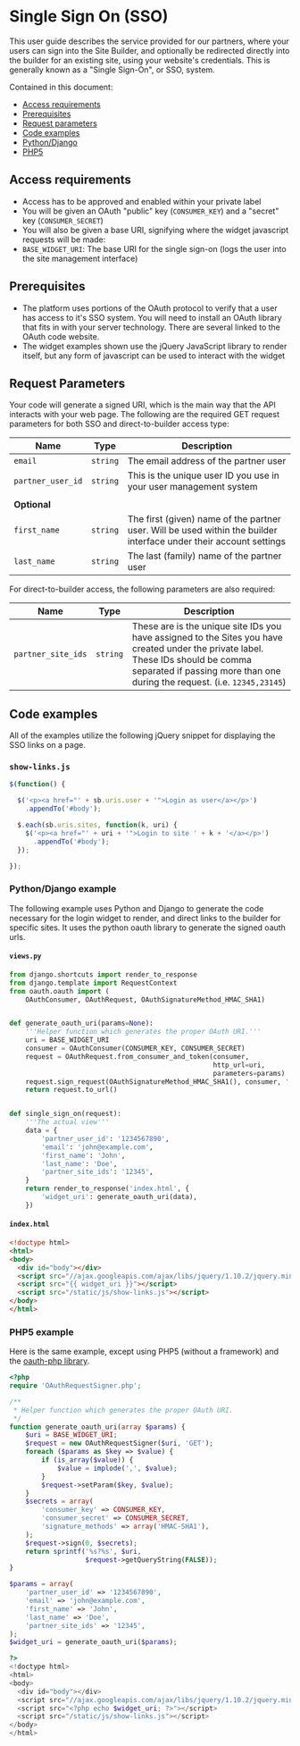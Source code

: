 # Single Sign On (SSO)

This user guide describes the service provided for our partners, where your users can sign into the Site Builder, and optionally be redirected directly into the builder for an existing site, using your website's credentials. This is generally known as a "Single Sign-On", or SSO, system.

Contained in this document:

* [Access requirements](#access-requirements)
* [Prerequisites](#prerequisites)
* [Request parameters](#request-parameters)
* [Code examples](#code-examples)
 * [Python/Django](#pythondjango-example)
 * [PHP5](#php5-example)

## Access requirements

* Access has to be approved and enabled within your private label
* You will be given an OAuth "public" key (`CONSUMER_KEY`) and a "secret" key (`CONSUMER_SECRET`)
* You will also be given a base URI, signifying where the widget javascript requests will be made:
 * `BASE_WIDGET_URI`: The base URI for the single sign-on (logs the user into the site management interface)

## Prerequisites

* The platform uses portions of the OAuth protocol to verify that a user has access to it's SSO system. You will need to install an OAuth library that fits in with your server technology. There are several linked to the OAuth code website.
* The widget examples shown use the jQuery JavaScript library to render itself, but any form of javascript can be used to interact with the widget

## Request Parameters

Your code will generate a signed URI, which is the main way that the API interacts with your web page. The following are the required GET request parameters for both SSO and direct-to-builder access type:

Name | Type | Description
-----|------|--------------
`email`|`string`|The email address of the partner user
`partner_user_id`|`string`|This is the unique user ID you use in your user management system
||
**Optional**||
`first_name`|`string`|The first (given) name of the partner user. Will be used within the builder interface under their account settings
`last_name`|`string`|The last (family) name of the partner user

For direct-to-builder access, the following parameters are also required:

Name | Type | Description
-----|------|--------------
`partner_site_ids`|`string`|These are is the unique site IDs you have assigned to the Sites you have created under the private label. These IDs should be comma separated if passing more than one during the request. (i.e. `12345,23145`)

## Code examples

All of the examples utilize the following jQuery snippet for displaying the SSO links on a page.

### `show-links.js`

```javascript
$(function() {

  $('<p><a href="' + sb.uris.user + '">Login as user</a></p>')
    .appendTo('#body');

  $.each(sb.uris.sites, function(k, uri) {
    $('<p><a href="' + uri + '">Login to site ' + k + '</a></p>')
      .appendTo('#body');
  });

});
```

### Python/Django example

The following example uses Python and Django to generate the code necessary for the login widget to render, and direct links to the builder for specific sites. It uses the python oauth library to generate the signed oauth urls.

#### `views.py`

```python
from django.shortcuts import render_to_response
from django.template import RequestContext
from oauth.oauth import (
    OAuthConsumer, OAuthRequest, OAuthSignatureMethod_HMAC_SHA1)


def generate_oauth_uri(params=None):
    '''Helper function which generates the proper OAuth URI.'''
    uri = BASE_WIDGET_URI
    consumer = OAuthConsumer(CONSUMER_KEY, CONSUMER_SECRET)
    request = OAuthRequest.from_consumer_and_token(consumer,
                                                   http_url=uri,
                                                   parameters=params)
    request.sign_request(OAuthSignatureMethod_HMAC_SHA1(), consumer, '')
    return request.to_url()


def single_sign_on(request):
    '''The actual view'''
    data = {
        'partner_user_id': '1234567890',
        'email': 'john@example.com',
        'first_name': 'John',
        'last_name': 'Doe',
        'partner_site_ids': '12345',
    }
    return render_to_response('index.html', {
        'widget_uri': generate_oauth_uri(data),
    })
```

#### `index.html`

```html
<!doctype html>
<html>
<body>
  <div id="body"></div>
  <script src="//ajax.googleapis.com/ajax/libs/jquery/1.10.2/jquery.min.js"></script>
  <script src="{{ widget_uri }}"></script>
  <script src="/static/js/show-links.js"></script>
</body>
</html>
```

### PHP5 example

Here is the same example, except using PHP5 (without a framework) and the [oauth-php library](https://code.google.com/p/oauth-php/).

```php
<?php
require 'OAuthRequestSigner.php';

/**
 * Helper function which generates the proper OAuth URI.
 */
function generate_oauth_uri(array $params) {
    $uri = BASE_WIDGET_URI;
    $request = new OAuthRequestSigner($uri, 'GET');
    foreach ($params as $key => $value) {
        if (is_array($value)) {
            $value = implode(',', $value);
        }
        $request->setParam($key, $value);
    }
    $secrets = array(
        'consumer_key' => CONSUMER_KEY,
        'consumer_secret' => CONSUMER_SECRET,
        'signature_methods' => array('HMAC-SHA1'),
    );
    $request->sign(0, $secrets);
    return sprintf('%s?%s', $uri,
                   $request->getQueryString(FALSE));
}

$params = array(
    'partner_user_id' => '1234567890',
    'email' => 'john@example.com',
    'first_name' => 'John',
    'last_name' => 'Doe',
    'partner_site_ids' => '12345',
);
$widget_uri = generate_oauth_uri($params);

?>
<!doctype html>
<html>
<body>
  <div id="body"></div>
  <script src="//ajax.googleapis.com/ajax/libs/jquery/1.10.2/jquery.min.js"></script>
  <script src="<?php echo $widget_uri; ?>"></script>
  <script src="/static/js/show-links.js"></script>
</body>
</html>
```